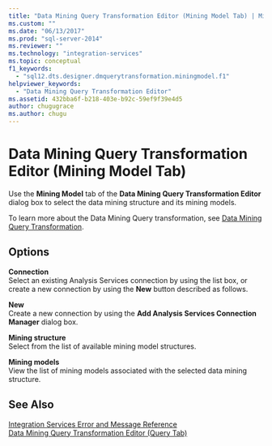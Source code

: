 ```yaml
---
title: "Data Mining Query Transformation Editor (Mining Model Tab) | Microsoft Docs"
ms.custom: ""
ms.date: "06/13/2017"
ms.prod: "sql-server-2014"
ms.reviewer: ""
ms.technology: "integration-services"
ms.topic: conceptual
f1_keywords: 
  - "sql12.dts.designer.dmquerytransformation.miningmodel.f1"
helpviewer_keywords: 
  - "Data Mining Query Transformation Editor"
ms.assetid: 432bba6f-b218-403e-b92c-59ef9f39e4d5
author: chugugrace
ms.author: chugu
---
```

# Data Mining Query Transformation Editor (Mining Model Tab)
  Use the **Mining Model** tab of the **Data Mining Query Transformation Editor** dialog box to select the data mining structure and its mining models.  
  
 To learn more about the Data Mining Query transformation, see [Data Mining Query Transformation](data-flow/transformations/data-mining-query-transformation.md).  
  
## Options  
 **Connection**  
 Select an existing Analysis Services connection by using the list box, or create a new connection by using the **New** button described as follows.  
  
 **New**  
 Create a new connection by using the **Add Analysis Services Connection Manager** dialog box.  
  
 **Mining structure**  
 Select from the list of available mining model structures.  
  
 **Mining models**  
 View the list of mining models associated with the selected data mining structure.  
  
## See Also  
 [Integration Services Error and Message Reference](../../2014/integration-services/integration-services-error-and-message-reference.md)   
 [Data Mining Query Transformation Editor &#40;Query Tab&#41;](../../2014/integration-services/data-mining-query-transformation-editor-query-tab.md)  
  
  
